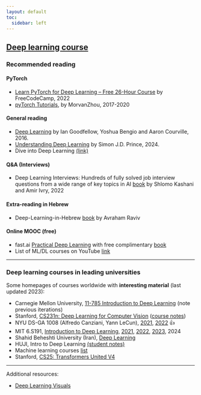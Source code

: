 ```yaml
---
layout: default
toc:
  sidebar: left
---
```


## [Deep learning course](/suppl/dl/2024/dl2024/)

### Recommended reading

#### PyTorch
* [Learn PyTorch for Deep Learning – Free 26-Hour Course](https://www.freecodecamp.org/news/learn-pytorch-for-deep-learning-in-day/) by FreeCodeCamp, 2022
* [pyTorch Tutorials](https://github.com/MorvanZhou/PyTorch-Tutorial), by MorvanZhou, 2017-2020

#### General reading

* [Deep Learning](https://www.deeplearningbook.org/) by Ian Goodfellow, Yoshua Bengio and Aaron Courville, 2016.
* [Understanding Deep Learning](https://udlbook.github.io/udlbook/) by Simon J.D. Prince, 2024.
* Dive into Deep Learning [(link)](https://d2l.ai/)

#### Q&A (Interviews)

* Deep Learning Interviews: Hundreds of fully solved job interview questions from a wide range of key topics in AI [book](https://arxiv.org/abs/2201.00650) by Shlomo Kashani and Amir Ivry, 2022

#### Extra-reading in Hebrew

* Deep-Learning-in-Hebrew [book](https://github.com/AvrahamRaviv/Deep-Learning-in-Hebrew) by Avraham Raviv

#### Online MOOC (free)
* fast.ai [Practical Deep Learning](https://course.fast.ai/) with free complimentary [book](https://github.com/fastai/fastbook)
* List of ML/DL courses on YouTube [link](https://github.com/dair-ai/ML-YouTube-Courses)

---

### Deep learning courses in leading universities 
Some homepages of courses worldwide with **interesting material** (last updated 2023):
* Carnegie Mellon University, [11-785 Introduction to Deep Learning](https://deeplearning.cs.cmu.edu/) (note previous iterations)
* Stanford, [CS231n: Deep Learning for Computer Vision](http://cs231n.stanford.edu/) ([course notes](https://cs231n.github.io/))
* NYU DS-GA 1008 (Alfredo Canziani, Yann LeCun), [2021](https://atcold.github.io/NYU-DLSP21/), [2022](https://atcold.github.io/NYU-DLFL22/) :+1:
* MIT 6.S191, [Introduction to Deep Learning](http://introtodeeplearning.com/), [2021](http://introtodeeplearning.com/2021/index.html), [2022](http://introtodeeplearning.com/2022/index.html), [2023](http://introtodeeplearning.com/2023/index.html), 2024
* Shahid Beheshti University (Iran), [Deep Learning](https://hhaji.github.io/Deep-Learning/)
* HUJI, Intro to Deep Learning [(student notes)](https://github.com/Hadar933/Intro-to-Deep-Learning/) 
* Machine learning courses [list](https://github.com/Developer-Y/cs-video-courses?tab=readme-ov-file#machine-learning)
* Stanford, [CS25: Transformers United V4](https://web.stanford.edu/class/cs25/)

---

Additional resources:
* [Deep Learning Visuals](https://dvgodoy.github.io/dl-visuals/Classification/)